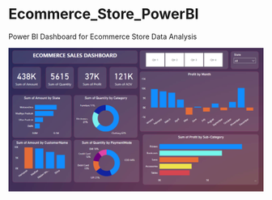 # Ecommerce_Store_PowerBI
Power BI Dashboard for Ecommerce Store Data Analysis

![Ecommerce Store Dashboard](Dashboard_Ecommerce_Image.png)
